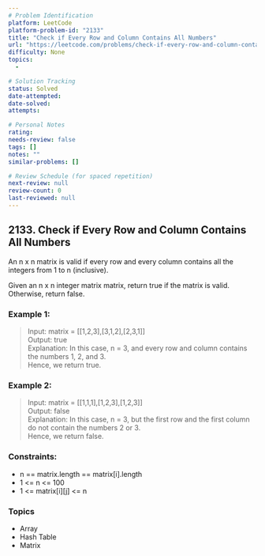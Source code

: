 ```yaml
---
# Problem Identification
platform: LeetCode
platform-problem-id: "2133"
title: "Check if Every Row and Column Contains All Numbers"
url: "https://leetcode.com/problems/check-if-every-row-and-column-contains-all-numbers/"
difficulty: None
topics:
  -

# Solution Tracking
status: Solved
date-attempted:
date-solved:
attempts:

# Personal Notes
rating:
needs-review: false
tags: []
notes: ""
similar-problems: []

# Review Schedule (for spaced repetition)
next-review: null
review-count: 0
last-reviewed: null
---
```


## 2133. Check if Every Row and Column Contains All Numbers
An n x n matrix is valid if every row and every column contains all the integers from 1 to n (inclusive).

Given an n x n integer matrix matrix, return true if the matrix is valid. Otherwise, return false.

### Example 1:

> Input: matrix = [[1,2,3],[3,1,2],[2,3,1]]<br/>
> Output: true<br/>
> Explanation: In this case, n = 3, and every row and column contains the numbers 1, 2, and 3.<br/>
> Hence, we return true.

### Example 2:

> Input: matrix = [[1,1,1],[1,2,3],[1,2,3]]<br/>
> Output: false<br/>
> Explanation: In this case, n = 3, but the first row and the first column do not contain the numbers 2 or 3.<br/>
> Hence, we return false.

### Constraints:

- n == matrix.length == matrix[i].length
- 1 <= n <= 100
- 1 <= matrix[i][j] <= n

### Topics

- Array
- Hash Table
- Matrix